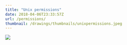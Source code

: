 ```yaml
---
title: "Unix permissions"
date: 2018-04-06T23:33:57Z
url: /permissions/
thumbnail: /drawings/thumbnails/unixpermissions.jpeg
---
```

<a href='/drawings/unixpermissions.jpeg'><img src='/drawings/unixpermissions.jpeg'></a>
